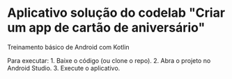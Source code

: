 # Aplicativo solução do codelab "Criar um app de cartão de aniversário"

Treinamento básico de Android com Kotlin

Para executar:
    1. Baixe o código (ou clone o repo).
    2. Abra o projeto no Android Studio.
    3. Execute o aplicativo.